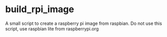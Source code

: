 # build_rpi_image
A small script to create a raspberry pi image from raspbian. Do not use this script, use raspbian lite from raspberrypi.org
